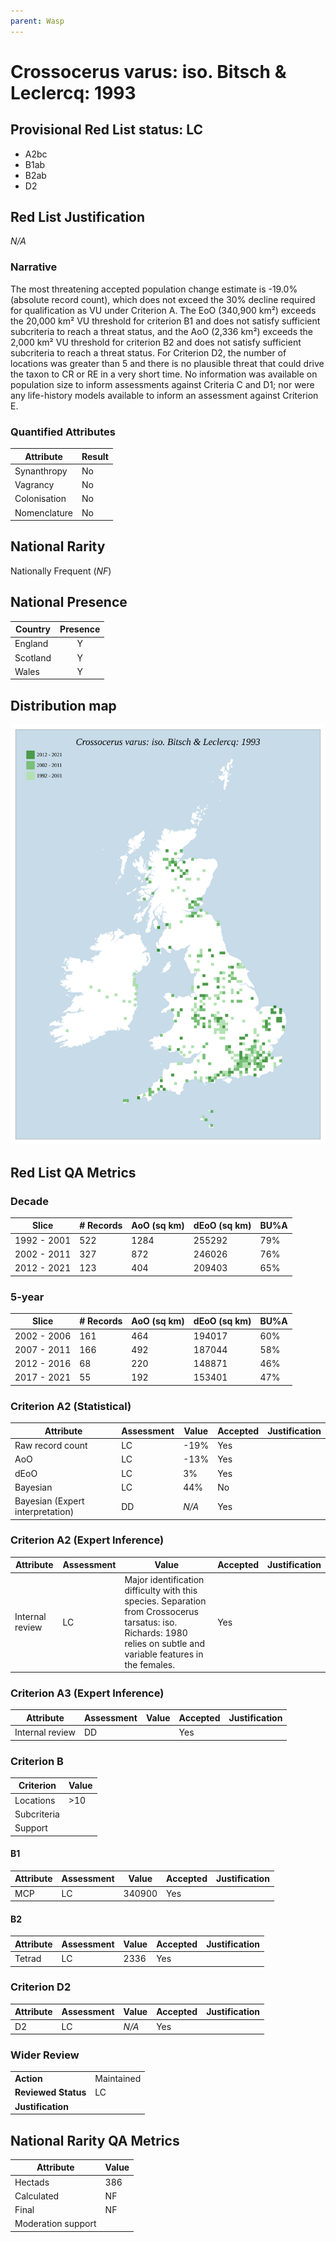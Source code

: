 ```yaml
---
parent: Wasp
---
```


# Crossocerus varus: iso. Bitsch & Leclercq: 1993

## Provisional Red List status: LC
- A2bc
- B1ab
- B2ab
- D2

## Red List Justification
*N/A*

### Narrative


The most threatening accepted population change estimate is -19.0% (absolute record count), which does not exceed the 30% decline required for qualification as VU under Criterion A. The EoO (340,900 km²) exceeds the 20,000 km² VU threshold for criterion B1 and does not satisfy sufficient subcriteria to reach a threat status, and the AoO (2,336 km²) exceeds the 2,000 km² VU threshold for criterion B2 and does not satisfy sufficient subcriteria to reach a threat status. For Criterion D2, the number of locations was greater than 5 and there is no plausible threat that could drive the taxon to CR or RE in a very short time. No information was available on population size to inform assessments against Criteria C and D1; nor were any life-history models available to inform an assessment against Criterion E.

### Quantified Attributes
|Attribute|Result|
|---|---|
|Synanthropy|No|
|Vagrancy|No|
|Colonisation|No|
|Nomenclature|No|


## National Rarity
Nationally Frequent (*NF*)

## National Presence
|Country|Presence
|---|:-:|
|England|Y|
|Scotland|Y|
|Wales|Y|


## Distribution map
![](../map/403.svg)

## Red List QA Metrics
### Decade
| Slice | # Records | AoO (sq km) | dEoO (sq km) |BU%A |
|---|---|---|---|---|
|1992 - 2001|522|1284|255292|79%|
|2002 - 2011|327|872|246026|76%|
|2012 - 2021|123|404|209403|65%|

### 5-year
| Slice | # Records | AoO (sq km) | dEoO (sq km) |BU%A |
|---|---|---|---|---|
|2002 - 2006|161|464|194017|60%|
|2007 - 2011|166|492|187044|58%|
|2012 - 2016|68|220|148871|46%|
|2017 - 2021|55|192|153401|47%|

### Criterion A2 (Statistical)
|Attribute|Assessment|Value|Accepted|Justification
|---|---|---|---|---|
|Raw record count|LC|-19%|Yes||
|AoO|LC|-13%|Yes||
|dEoO|LC|3%|Yes||
|Bayesian|LC|44%|No||
|Bayesian (Expert interpretation)|DD|*N/A*|Yes||

### Criterion A2 (Expert Inference)
|Attribute|Assessment|Value|Accepted|Justification
|---|---|---|---|---|
|Internal review|LC|Major identification difficulty with this species. Separation from Crossocerus tarsatus: iso. Richards: 1980 relies on subtle and variable features in the females.|Yes||

### Criterion A3 (Expert Inference)
|Attribute|Assessment|Value|Accepted|Justification
|---|---|---|---|---|
|Internal review|DD||Yes||

### Criterion B
|Criterion| Value|
|---|---|
|Locations|>10|
|Subcriteria||
|Support||

#### B1
|Attribute|Assessment|Value|Accepted|Justification
|---|---|---|---|---|
|MCP|LC|340900|Yes||

#### B2
|Attribute|Assessment|Value|Accepted|Justification
|---|---|---|---|---|
|Tetrad|LC|2336|Yes||

### Criterion D2
|Attribute|Assessment|Value|Accepted|Justification
|---|---|---|---|---|
|D2|LC|*N/A*|Yes||

### Wider Review
|  |  |
|---|---|
|**Action**|Maintained|
|**Reviewed Status**|LC|
|**Justification**||

## National Rarity QA Metrics
|Attribute|Value|
|---|---|
|Hectads|386|
|Calculated|NF|
|Final|NF|
|Moderation support||
